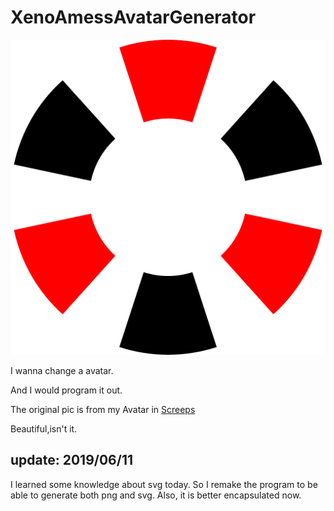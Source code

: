# XenoAmessAvatarGenerator

![Avatar](out/output_256.svg)

I wanna change a avatar.

And I would program it out.

The original pic is from my Avatar in <a href="https://screeps.com/" target="blank">Screeps</a>

Beautiful,isn't it.

update: 2019/06/11
----------
I learned some knowledge about svg today.
So I remake the program to be able to generate both png and svg.
Also, it is better encapsulated now.
